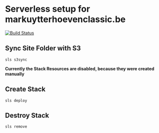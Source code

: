 # Serverless setup for markuytterhoevenclassic.be

[![Build Status](https://travis-ci.org/jbeullen/markuytterhoevenclassic.svg?branch=master)](https://travis-ci.org/jbeullen/markuytterhoevenclassic)

## Sync Site Folder with S3
````
sls s3sync
````

**Currently the Stack Resources are disabled, because they were created manually**
## Create Stack
````
sls deploy
````
## Destroy Stack
````
sls remove
````
